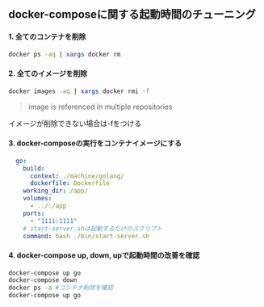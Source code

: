 ## docker-composeに関する起動時間のチューニング

#### 1. 全てのコンテナを削除

```bash
docker ps -aq | xargs docker rm
```

#### 2. 全てのイメージを削除

```bash
docker images -aq | xargs docker rmi -f
```

> image is referenced in multiple repositories

イメージが削除できない場合は-fをつける  


#### 3. docker-composeの実行をコンテナイメージにする

```yaml
  go:
    build:
      context: ./machine/golang/
      dockerfile: Dockerfile
    working_dir: /app/
    volumes:
      - ../:/app
    ports:
      - "1111:1111"
    # start-server.shは起動するだけのスクリプト
    command: bash ./bin/start-server.sh
```

#### 4. docker-compose up, down, upで起動時間の改善を確認

```bash
docker-compose up go
docker-compose down
docker ps -a #コンテナ削除を確認
docker-compose up go
```
